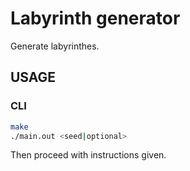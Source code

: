 # Labyrinth generator

Generate labyrinthes.

## USAGE

### CLI

```bash
make
./main.out <seed|optional>
```

Then proceed with instructions given.
